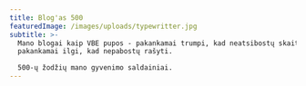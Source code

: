 ```yaml
---
title: Blog'as 500
featuredImage: /images/uploads/typewritter.jpg
subtitle: >-
  Mano blogai kaip VBE pupos - pakankamai trumpi, kad neatsibostų skaityti ir
  pakankamai ilgi, kad nepabostų rašyti. 

  500-ų žodžių mano gyvenimo saldainiai.
---
```

